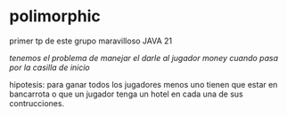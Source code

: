 # polimorphic
primer tp de este grupo maravilloso
JAVA 21

*tenemos el problema de manejar el darle al jugador money cuando pasa por la casilla de inicio*

hipotesis:
para ganar todos los jugadores menos uno tienen que estar en bancarrota o que un jugador tenga un hotel en cada una de sus contrucciones.
